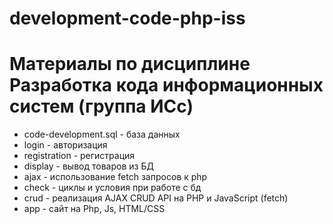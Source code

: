 # development-code-php-iss
# Материалы по дисциплине Разработка кода информационных систем (группа ИСс)

* code-development.sql - база данных
* login - авторизация
* registration - регистрация
* display - вывод товаров из БД
* ajax - использование fetch запросов к php
* check - циклы и условия при работе с бд
* crud - реализация AJAX CRUD API на PHP и JavaScript (fetch) 
* app - сайт на Php, Js, HTML/CSS
